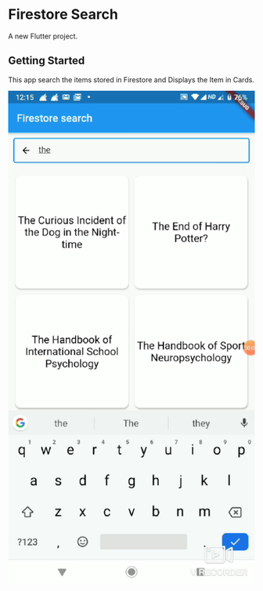 # Firestore Search

A new Flutter project.

## Getting Started

This app search the items stored in Firestore and Displays the Item in Cards.


![](/Screenshot_20200415-231825.png)
